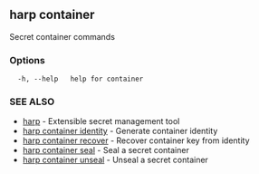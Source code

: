 ## harp container

Secret container commands

### Options

```
  -h, --help   help for container
```

### SEE ALSO

* [harp](harp.md)	 - Extensible secret management tool
* [harp container identity](harp_container_identity.md)	 - Generate container identity
* [harp container recover](harp_container_recover.md)	 - Recover container key from identity
* [harp container seal](harp_container_seal.md)	 - Seal a secret container
* [harp container unseal](harp_container_unseal.md)	 - Unseal a secret container

